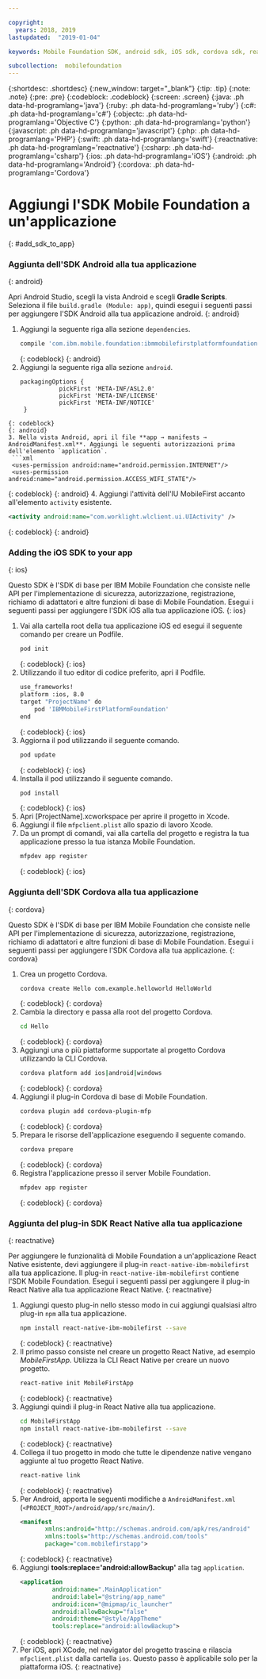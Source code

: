 ```yaml
---

copyright:
  years: 2018, 2019
lastupdated:  "2019-01-04"

keywords: Mobile Foundation SDK, android sdk, iOS sdk, cordova sdk, react native sdk

subcollection:  mobilefoundation
---
```


{:shortdesc: .shortdesc}
{:new_window: target="_blank"}
{:tip: .tip}
{:note: .note}
{:pre: .pre}
{:codeblock: .codeblock}
{:screen: .screen}
{:java: .ph data-hd-programlang='java'}
{:ruby: .ph data-hd-programlang='ruby'}
{:c#: .ph data-hd-programlang='c#'}
{:objectc: .ph data-hd-programlang='Objective C'}
{:python: .ph data-hd-programlang='python'}
{:javascript: .ph data-hd-programlang='javascript'}
{:php: .ph data-hd-programlang='PHP'}
{:swift: .ph data-hd-programlang='swift'}
{:reactnative: .ph data-hd-programlang='reactnative'}
{:csharp: .ph data-hd-programlang='csharp'}
{:ios: .ph data-hd-programlang='iOS'}
{:android: .ph data-hd-programlang='Android'}
{:cordova: .ph data-hd-programlang='Cordova'}

#	Aggiungi l'SDK Mobile Foundation a un'applicazione
{: #add_sdk_to_app}

### Aggiunta dell'SDK Android alla tua applicazione
{: android}

Apri Android Studio, scegli la vista Android e scegli **Gradle Scripts**. Seleziona il file `build.gradle (Module: app)`, quindi esegui i seguenti passi per aggiungere l'SDK Android alla tua applicazione android.
{: android}

1. Aggiungi la seguente riga alla sezione `dependencies`.
   ```bash
   compile 'com.ibm.mobile.foundation:ibmmobilefirstplatformfoundation:8.0.+'
   ```
   {: codeblock}
   {: android}
2. Aggiungi la seguente riga alla sezione `android`.
   ```
   packagingOptions {
              pickFirst 'META-INF/ASL2.0'
              pickFirst 'META-INF/LICENSE'
              pickFirst 'META-INF/NOTICE'
    }
  ```
  {: codeblock}
  {: android}
3. Nella vista Android, apri il file **app → manifests → AndroidManifest.xml**. Aggiungi le seguenti autorizzazioni prima dell'elemento `application`.
   ```xml
   <uses-permission android:name="android.permission.INTERNET"/>
   <uses-permission android:name="android.permission.ACCESS_WIFI_STATE"/>
   ```
   {: codeblock}
   {: android}
4. Aggiungi l'attività dell'IU MobileFirst accanto all'elemento `activity` esistente.
   ```xml
   <activity android:name="com.worklight.wlclient.ui.UIActivity" />
   ```
   {: codeblock}
   {: android}


### Adding the iOS SDK to your app
{: ios}

Questo SDK è l'SDK di base per IBM Mobile Foundation che consiste nelle API per l'implementazione di sicurezza, autorizzazione, registrazione, richiamo di adattatori e altre funzioni di base di Mobile Foundation. Esegui i seguenti passi per aggiungere l'SDK iOS alla tua applicazione iOS.
{: ios}

1. Vai alla cartella root della tua applicazione iOS ed esegui il seguente comando per creare un Podfile.
    ```bash
    pod init
    ```
    {: codeblock}
    {: ios}
2. Utilizzando il tuo editor di codice preferito, apri il Podfile.
   ```bash
   use_frameworks!
   platform :ios, 8.0
   target "ProjectName" do
       pod 'IBMMobileFirstPlatformFoundation'
   end
   ```
   {: codeblock}
   {: ios}
3. Aggiorna il pod utilizzando il seguente comando.
   ```bash
   pod update
   ```
   {: codeblock}
   {: ios}
4. Installa il pod utilizzando il seguente comando.
   ```bash
   pod install
   ```
   {: codeblock}
   {: ios}
5. Apri [ProjectName].xcworkspace per aprire il progetto in Xcode.
6. Aggiungi il file `mfpclient.plist` allo spazio di lavoro Xcode.
7. Da un prompt di comandi, vai alla cartella del progetto e registra la tua applicazione presso la tua istanza Mobile Foundation.
   ```bash
   mfpdev app register
   ```
   {: codeblock}
   {: ios}

### Aggiunta dell'SDK Cordova alla tua applicazione
{: cordova}

Questo SDK è l'SDK di base per IBM Mobile Foundation che consiste nelle API per l'implementazione di sicurezza, autorizzazione, registrazione, richiamo di adattatori e altre funzioni di base di Mobile Foundation. Esegui i seguenti passi per aggiungere l'SDK Cordova alla tua applicazione.
{: cordova}

1. Crea un progetto Cordova.
   ```bash
   cordova create Hello com.example.helloworld HelloWorld
   ```
   {: codeblock}
   {: cordova}
2. Cambia la directory e passa alla root del progetto Cordova.
   ```bash
   cd Hello
   ```
   {: codeblock}
   {: cordova}
3. Aggiungi una o più piattaforme supportate al progetto Cordova utilizzando la CLI Cordova.
   ```bash
   cordova platform add ios|android|windows
   ```
   {: codeblock}
   {: cordova}
4. Aggiungi il plug-in Cordova di base di Mobile Foundation.
   ```bash
   cordova plugin add cordova-plugin-mfp
   ```
   {: codeblock}
   {: cordova}
5. Prepara le risorse dell'applicazione eseguendo il seguente comando.
   ```bash
   cordova prepare
   ```
   {: codeblock}
   {: cordova}
6. Registra l'applicazione presso il server Mobile Foundation.
   ```bash
   mfpdev app register
   ```
   {: codeblock}
   {: cordova}

### Aggiunta del plug-in SDK React Native alla tua applicazione
{: reactnative}

Per aggiungere le funzionalità di Mobile Foundation a un'applicazione React Native esistente, devi aggiungere il plug-in `react-native-ibm-mobilefirst` alla tua applicazione. Il plug-in `react-native-ibm-mobilefirst` contiene l'SDK Mobile Foundation. Esegui i seguenti passi per aggiungere il plug-in React Native alla tua applicazione React Native.
{: reactnative}

1. Aggiungi questo plug-in nello stesso modo in cui aggiungi qualsiasi altro plug-in `npm` alla tua applicazione.
   ```bash
   npm install react-native-ibm-mobilefirst --save
   ```
   {: codeblock}
   {: reactnative}
2. Il primo passo consiste nel creare un progetto React Native, ad esempio *MobileFirstApp*. Utilizza la CLI React Native per creare un nuovo progetto.
   ```bash
   react-native init MobileFirstApp
   ```
   {: codeblock}
   {: reactnative}
3. Aggiungi quindi il plug-in React Native alla tua applicazione.
   ```bash
   cd MobileFirstApp
   npm install react-native-ibm-mobilefirst --save
   ```
   {: codeblock}
   {: reactnative}
4. Collega il tuo progetto in modo che tutte le dipendenze native vengano aggiunte al tuo progetto React Native.
   ```bash
   react-native link
   ```
   {: codeblock}
   {: reactnative}
5. Per Android, apporta le seguenti modifiche a `AndroidManifest.xml` (`<PROJECT_ROOT>/android/app/src/main/`).
   ```xml
   <manifest
          xmlns:android="http://schemas.android.com/apk/res/android"
          xmlns:tools="http://schemas.android.com/tools"
          package="com.mobilefirstapp">
   ```
   {: codeblock}
   {: reactnative}
6. Aggiungi **tools:replace='android:allowBackup'** alla tag `application`.
   ```xml
   <application
            android:name=".MainApplication"
            android:label="@string/app_name"
            android:icon="@mipmap/ic_launcher"
            android:allowBackup="false"
            android:theme="@style/AppTheme"
            tools:replace="android:allowBackup">
   ```
   {: codeblock}
   {: reactnative}
7. Per iOS, apri XCode, nel navigator del progetto trascina e rilascia `mfpclient.plist` dalla cartella `ios`. Questo passo è applicabile solo per la piattaforma iOS.
{: reactnative}
